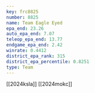 ```yaml
---
key: frc8825
number: 8825
name: Team Eagle Eyed
epa_end: 23.26
auto_epa_end: 7.07
teleop_epa_end: 13.77
endgame_epa_end: 2.42
winrate: 0.4412
district_epa_rank: 315
district_epa_percentile: 0.8251
type: Team
---
```

[[2024ksla]]
[[2024mokc]]
